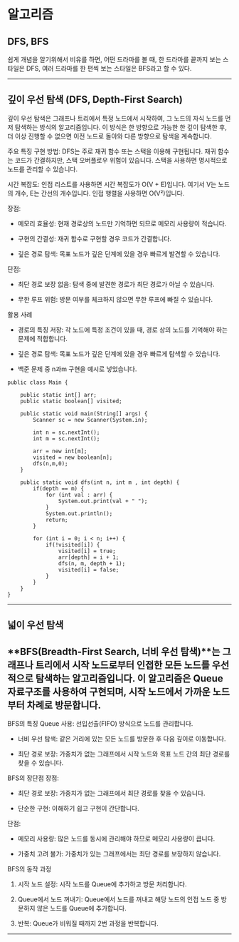 # 알고리즘

## DFS, BFS
쉽게 개념을 알기위해서 비유를 하면,
어떤 드라마를 볼 때, 한 드라마를 끝까지 보는 스타일은 DFS,
여러 드라마를 한 편씩 보는 스타일은 BFS라고 할 수 있다.

---

## 깊이 우선 탐색 (DFS, Depth-First Search)
깊이 우선 탐색은 그래프나 트리에서 특정 노드에서 시작하여, 그 노드의 자식 노드를 먼저 탐색하는 방식의 알고리즘입니다. 이 방식은 한 방향으로 가능한 한 깊이 탐색한 후, 더 이상 진행할 수 없으면 이전 노드로 돌아와 다른 방향으로 탐색을 계속합니다.

주요 특징
구현 방법: DFS는 주로 재귀 함수 또는 스택을 이용해 구현됩니다. 재귀 함수는 코드가 간결하지만, 스택 오버플로우 위험이 있습니다. 스택을 사용하면 명시적으로 노드를 관리할 수 있습니다.

시간 복잡도: 인접 리스트를 사용하면 시간 복잡도가 O(V + E)입니다. 여기서 V는 노드의 개수, E는 간선의 개수입니다. 인접 행렬을 사용하면 O(V²)입니다.

장점:

- 메모리 효율성: 현재 경로상의 노드만 기억하면 되므로 메모리 사용량이 적습니다.

- 구현의 간결성: 재귀 함수로 구현할 경우 코드가 간결합니다.

- 깊은 경로 탐색: 목표 노드가 깊은 단계에 있을 경우 빠르게 발견할 수 있습니다.

단점:

- 최단 경로 보장 없음: 탐색 중에 발견한 경로가 최단 경로가 아닐 수 있습니다.

- 무한 루프 위험: 방문 여부를 체크하지 않으면 무한 루프에 빠질 수 있습니다.

활용 사례
- 경로의 특징 저장: 각 노드에 특정 조건이 있을 때, 경로 상의 노드를 기억해야 하는 문제에 적합합니다.

- 깊은 경로 탐색: 목표 노드가 깊은 단계에 있을 경우 빠르게 탐색할 수 있습니다.

- 백준 문제 중 n과m 구현을 예시로 넣었습니다.
```aiignore
public class Main {

    public static int[] arr;
    public static boolean[] visited;

    public static void main(String[] args) {
        Scanner sc = new Scanner(System.in);

        int n = sc.nextInt();
        int m = sc.nextInt();

        arr = new int[m];
        visited = new boolean[n];
        dfs(n,m,0);
    }

    public static void dfs(int n, int m , int depth) {
        if(depth == m) {
            for (int val : arr) {
                System.out.print(val + " ");
            }
            System.out.println();
            return;
        }

        for (int i = 0; i < n; i++) {
            if(!visited[i]) {
                visited[i] = true;
                arr[depth] = i + 1;
                dfs(n, m, depth + 1);
                visited[i] = false;
            }
        }
    }
}

```

---

## 넓이 우선 탐색

## **BFS(Breadth-First Search, 너비 우선 탐색)**는 그래프나 트리에서 시작 노드로부터 인접한 모든 노드를 우선적으로 탐색하는 알고리즘입니다. 이 알고리즘은 Queue 자료구조를 사용하여 구현되며, 시작 노드에서 가까운 노드부터 차례로 방문합니다.

BFS의 특징
Queue 사용: 선입선출(FIFO) 방식으로 노드를 관리합니다.

- 너비 우선 탐색: 같은 거리에 있는 모든 노드를 방문한 후 다음 깊이로 이동합니다.

- 최단 경로 보장: 가중치가 없는 그래프에서 시작 노드와 목표 노드 간의 최단 경로를 찾을 수 있습니다.

BFS의 장단점
장점:

- 최단 경로 보장: 가중치가 없는 그래프에서 최단 경로를 찾을 수 있습니다.

- 단순한 구현: 이해하기 쉽고 구현이 간단합니다.

단점:

- 메모리 사용량: 많은 노드를 동시에 관리해야 하므로 메모리 사용량이 큽니다.

- 가중치 고려 불가: 가중치가 있는 그래프에서는 최단 경로를 보장하지 않습니다.

BFS의 동작 과정
1. 시작 노드 설정: 시작 노드를 Queue에 추가하고 방문 처리합니다.

2. Queue에서 노드 꺼내기: Queue에서 노드를 꺼내고 해당 노드의 인접 노드 중 방문하지 않은 노드를 Queue에 추가합니다.

3. 반복: Queue가 비워질 때까지 2번 과정을 반복합니다.

---

